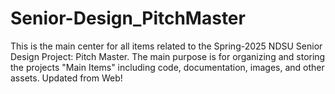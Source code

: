 # Senior-Design_PitchMaster
This is the main center for all items related to the Spring-2025 NDSU Senior Design Project: Pitch Master. The main purpose is for organizing and storing the projects "Main Items" including code, documentation, images, and other assets.
Updated from Web!
